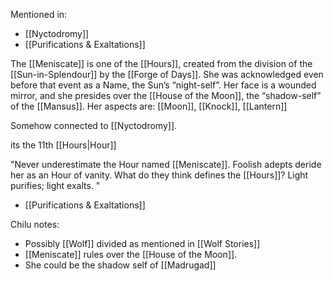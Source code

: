 Mentioned in:
- [[Nyctodromy]]
- [[Purifications & Exaltations]]

The [[Meniscate]] is one of the [[Hours]], created from the division of the [[Sun-in-Splendour]] by the [[Forge of Days]]. She was acknowledged even before that event as a Name, the Sun’s “night-self”. Her face is a wounded mirror, and she presides over the [[House of the Moon]], the “shadow-self” of the [[Mansus]]. Her aspects are: [[Moon]], [[Knock]], [[Lantern]]

Somehow connected to [[Nyctodromy]].

its the 11th [[Hours|Hour]]

"Never underestimate the Hour named [[Meniscate]]. Foolish adepts deride her as an Hour of vanity. What do they think defines the [[Hours]]? Light purifies; light exalts. "
- [[Purifications & Exaltations]]


Chilu notes:
- Possibly [[Wolf]] divided as mentioned in [[Wolf Stories]]
- [[Meniscate]] rules over the [[House of the Moon]].
- She could be the shadow self of [[Madrugad]]